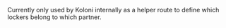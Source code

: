 Currently only used by Koloni internally as a helper route to define which lockers belong to which partner.
